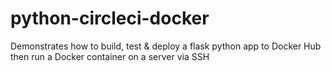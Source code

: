 # python-circleci-docker

Demonstrates how to build, test & deploy a flask python app to Docker Hub then run a Docker container on a server via SSH
